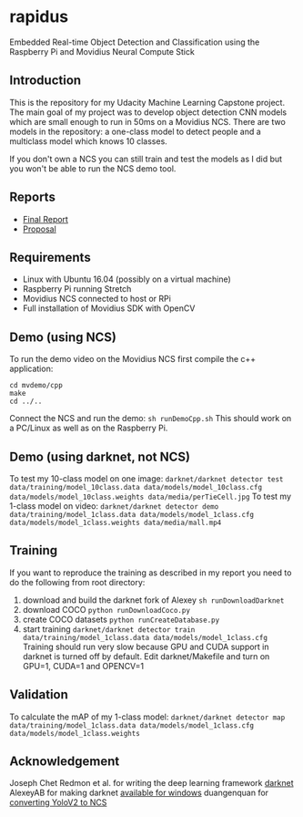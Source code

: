 # rapidus
Embedded Real-time Object Detection and Classification using the Raspberry Pi and Movidius Neural Compute Stick

## Introduction
This is the repository for my Udacity Machine Learning Capstone project. The main goal of my project was to develop object detection CNN models which are small enough to run in 50ms on a Movidius NCS. There are two models in the repository: a one-class model to detect people and a multiclass model which knows 10 classes.

If you don't own a NCS you can still train and test the models as I did but you won't be able to run the NCS demo tool.

## Reports
- [Final Report](reports/report.pdf)
- [Proposal](reports/proposal.pdf)

## Requirements
- Linux with Ubuntu 16.04 (possibly on a virtual machine)
- Raspberry Pi running Stretch
- Movidius NCS connected to host or RPi
- Full installation of Movidius SDK with OpenCV

## Demo (using NCS)
To run the demo video on the Movidius NCS first compile the c++ application:
```
cd mvdemo/cpp
make
cd ../..
```
Connect the NCS and run the demo:
`sh runDemoCpp.sh`
This should work on a PC/Linux as well as on the Raspberry Pi.

## Demo (using darknet, not NCS)
To test my 10-class model on one image:
`darknet/darknet detector test data/training/model_10class.data data/models/model_10class.cfg data/models/model_10class.weights data/media/perTieCell.jpg`
To test my 1-class model on video:
`darknet/darknet detector demo data/training/model_1class.data data/models/model_1class.cfg data/models/model_1class.weights data/media/mall.mp4`

## Training
If you want to reproduce the training as described in my report you need to do the following from root directory:
1. download and build the darknet fork of Alexey 
`sh runDownloadDarknet`
2. download COCO
`python runDownloadCoco.py`
3. create COCO datasets
`python runCreateDatabase.py`
4. start training
`darknet/darknet detector train data/training/model_1class.data data/models/model_1class.cfg`
Training should run very slow because GPU and CUDA support in darknet is turned off by default. Edit darknet/Makefile and turn on 
GPU=1, CUDA=1 and OPENCV=1

## Validation
To calculate the mAP of my 1-class model:
`darknet/darknet detector map data/training/model_1class.data data/models/model_1class.cfg data/models/model_1class.weights`

## Acknowledgement
Joseph Chet Redmon et al. for writing the deep learning framework [darknet](https://pjreddie.com/darknet/)
AlexeyAB for making darknet [available for windows](https://github.com/AlexeyAB/darknet)
duangenquan for [converting YoloV2 to NCS](https://github.com/duangenquan/YoloV2NCS)